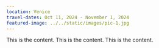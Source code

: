 ```yaml
---
location: Venice
travel-dates: Oct 11, 2024 - November 1, 2024
featured-image: ../../static/images/pic-1.jpg
---
```

This is the content. This is the content. This is the content.